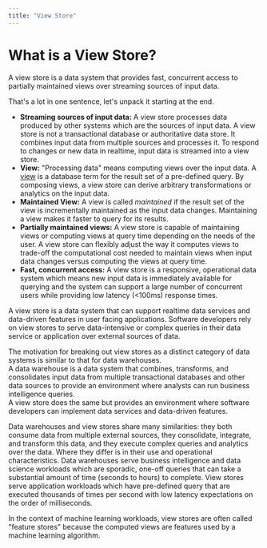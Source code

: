 ```yaml
---
title: "View Store"
---
```


# What is a View Store?

A view store is a data system that provides fast, concurrent access to partially maintained views over streaming sources of input data.

That's a lot in one sentence, let's unpack it starting at the end.

* **Streaming sources of input data:** A view store processes data produced by other systems which are the sources of input data. A view store is not a transactional database or authoritative data store. It combines input data from multiple sources and processes it. To respond to changes or new data in realtime, input data is streamed into a view store.
* **View:** "Processing data" means computing views over the input data. A [view](https://en.wikipedia.org/wiki/View_(SQL)) is a database term for the result set of a pre-defined query. By composing views, a view store can derive arbitrary transformations or analytics on the input data.
* **Maintained View:** A view is called *maintained* if the result set of the view is incrementally maintained as the input data changes. Maintaining a view makes it faster to query for its results.
* **Partially maintained views:** A view store is capable of maintaining views or computing views at query time depending on the needs of the user. A view store can flexibly adjust the way it computes views to trade-off the computational cost needed to maintain views when input data changes versus computing the views at query time.
* **Fast, concurrent access:** A view store is a responsive, operational data system which means new input data is immediately available for querying and the system can support a large number of concurrent users while providing low latency (<100ms) response times.

A view store is a data system that can support realtime data services and data-driven features in user facing applications. Software developers rely on view stores to serve data-intensive or complex queries in their data service or application over external sources of data.

The motivation for breaking out view stores as a distinct category of data systems is similar to that for data warehouses. <br />
A data warehouse is a data system that combines, transforms, and consolidates input data from multiple transactional databases and other data sources to provide an environment where analysts can run business intelligence queries. <br />
A view store does the same but provides an environment where software developers can implement data services and data-driven features.

Data warehouses and view stores share many similarities: they both consume data from multiple external sources, they consolidate, integrate, and transform this data, and they execute complex queries and analytics over the data.
Where they differ is in their use and operational characteristics. Data warehouses serve business intelligence and data science workloads which are sporadic, one-off queries that can take a substantial amount of time (seconds to hours) to complete.
View stores serve application workloads which have pre-defined query that are executed thousands of times per second with low latency expectations on the order of milliseconds. 

In the context of machine learning workloads, view stores are often called "feature stores" because the computed views are features used by a machine learning algorithm.